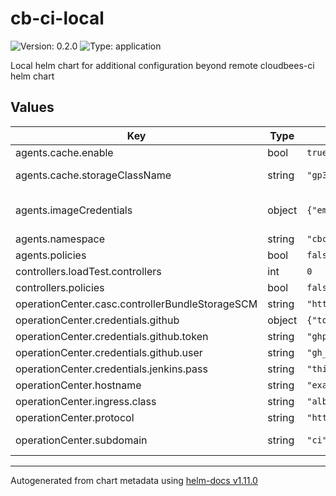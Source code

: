 # cb-ci-local

![Version: 0.2.0](https://img.shields.io/badge/Version-0.2.0-informational?style=flat-square) ![Type: application](https://img.shields.io/badge/Type-application-informational?style=flat-square)

Local helm chart for additional configuration beyond remote cloudbees-ci helm chart

## Values

| Key | Type | Default | Description |
|-----|------|---------|-------------|
| agents.cache.enable | bool | `true` | Cache for builds artifacts |
| agents.cache.storageClassName | string | `"gp3"` | Storage Class Name for PVC. Empty string will take the default one |
| agents.imageCredentials | object | `{"email":"someone@host.com","password":"sillyness","registry":"https://index.docker.io/v1/","username":"someone"}` | Image Credentials for Kaniko. https://helm.sh/docs/howto/charts_tips_and_tricks/#creating-image-pull-secrets |
| agents.namespace | string | `"cbci-agents"` | Agents Namespace name |
| agents.policies | bool | `false` | Enable Limit Range and Resource Quoatas |
| controllers.loadTest.controllers | int | `0` | Number of Load Controllers for Performance Testing |
| controllers.policies | bool | `false` | Enable Limit Range and Resource Quoatas |
| operationCenter.casc.controllerBundleStorageSCM | string | `"https://github.com/carlosrodlop/cb-casc-controllers.git"` | Location of CloudBees Bundle Storage for Controller |
| operationCenter.credentials.github | object | `{"token":"ghp_xxxxExampleToken","user":"gh_ExampleUser"}` | Github Secret pair |
| operationCenter.credentials.github.token | string | `"ghp_xxxxExampleToken"` | Github Secret for token |
| operationCenter.credentials.github.user | string | `"gh_ExampleUser"` | Github Secret for user |
| operationCenter.credentials.jenkins.pass | string | `"thisIsSecret"` | Jenkins password |
| operationCenter.hostname | string | `"example.com"` | DNS zone (Eg: Route 53 in Hosted Zone in AWS) |
| operationCenter.ingress.class | string | `"alb"` | alb or nlb |
| operationCenter.protocol | string | `"https"` | http or https |
| operationCenter.subdomain | string | `"ci"` | Subdomain prefix used for all CloudBees CI applications (Operation Center and Controllers) |

----------------------------------------------
Autogenerated from chart metadata using [helm-docs v1.11.0](https://github.com/norwoodj/helm-docs/releases/v1.11.0)
